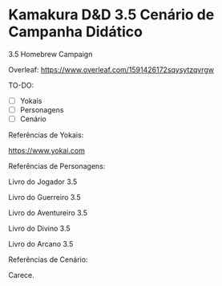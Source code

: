 # Kamakura D&D 3.5 Cenário de Campanha Didático
3.5 Homebrew Campaign

Overleaf:
https://www.overleaf.com/1591426172sqysytzqvrgw

TO-DO:
- [ ] Yokais
- [ ] Personagens
- [ ] Cenário

Referências de Yokais:

https://www.yokai.com

Referências de Personagens:

Livro do Jogador 3.5

Livro do Guerreiro 3.5

Livro do Aventureiro 3.5

Livro do Divino 3.5

Livro do Arcano 3.5

Referências de Cenário:

Carece.
